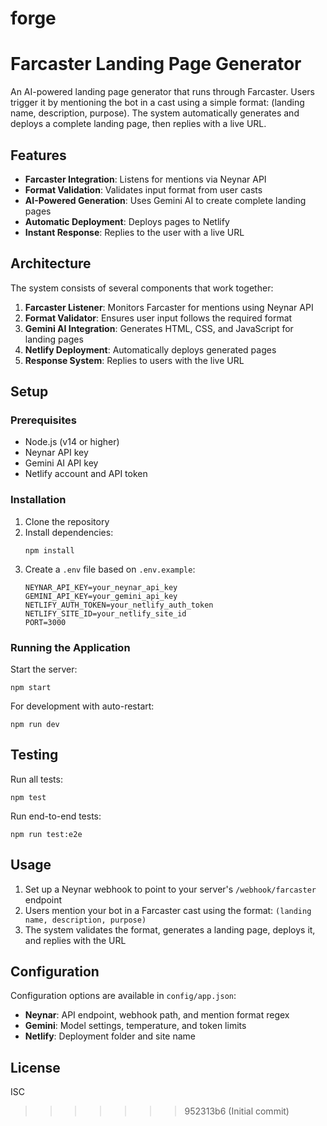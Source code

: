 
# forge

# Farcaster Landing Page Generator

An AI-powered landing page generator that runs through Farcaster. Users trigger it by mentioning the bot in a cast using a simple format: (landing name, description, purpose). The system automatically generates and deploys a complete landing page, then replies with a live URL.

## Features

- **Farcaster Integration**: Listens for mentions via Neynar API
- **Format Validation**: Validates input format from user casts
- **AI-Powered Generation**: Uses Gemini AI to create complete landing pages
- **Automatic Deployment**: Deploys pages to Netlify
- **Instant Response**: Replies to the user with a live URL

## Architecture

The system consists of several components that work together:

1. **Farcaster Listener**: Monitors Farcaster for mentions using Neynar API
2. **Format Validator**: Ensures user input follows the required format
3. **Gemini AI Integration**: Generates HTML, CSS, and JavaScript for landing pages
4. **Netlify Deployment**: Automatically deploys generated pages
5. **Response System**: Replies to users with the live URL

## Setup

### Prerequisites

- Node.js (v14 or higher)
- Neynar API key
- Gemini AI API key
- Netlify account and API token

### Installation

1. Clone the repository
2. Install dependencies:
   ```
   npm install
   ```
3. Create a `.env` file based on `.env.example`:
   ```
   NEYNAR_API_KEY=your_neynar_api_key
   GEMINI_API_KEY=your_gemini_api_key
   NETLIFY_AUTH_TOKEN=your_netlify_auth_token
   NETLIFY_SITE_ID=your_netlify_site_id
   PORT=3000
   ```

### Running the Application

Start the server:
```
npm start
```

For development with auto-restart:
```
npm run dev
```

## Testing

Run all tests:
```
npm test
```

Run end-to-end tests:
```
npm run test:e2e
```

## Usage

1. Set up a Neynar webhook to point to your server's `/webhook/farcaster` endpoint
2. Users mention your bot in a Farcaster cast using the format: `(landing name, description, purpose)`
3. The system validates the format, generates a landing page, deploys it, and replies with the URL

## Configuration

Configuration options are available in `config/app.json`:

- **Neynar**: API endpoint, webhook path, and mention format regex
- **Gemini**: Model settings, temperature, and token limits
- **Netlify**: Deployment folder and site name

## License

ISC
>>>>>>> 952313b6 (Initial commit)
